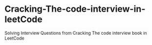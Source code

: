 # Cracking-The-code-interview-in-leetCode
Solving Interview Questions from Cracking The code interview book in LeetCode 
